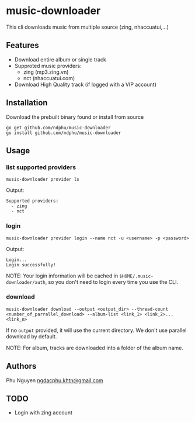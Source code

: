 # music-downloader
This cli downloads music from multiple source (zing, nhaccuatui,...)

## Features
* Download entire album or single track
* Supproted music providers: 
    * zing (mp3.zing.vn)
    * nct (nhaccuatui.com)
* Download High Quality track (if logged with a VIP account)

## Installation
Download the prebuilt binary found or install from source
```
go get github.com/ndphu/music-downloader
go install github.com/ndphu/music-downloader
```

## Usage
### list supported providers
`music-downloader provider ls`

Output:
```
Supported providers:
  - zing
  - nct
```
### login
`music-downloader provider login --name nct -u <username> -p <password>`

Output:
```
Login...
Login successfully!
```
NOTE: Your login information will be cached in `$HOME/.music-downloader/auth`, so you don't need to login every time you use the CLI.

### download
`music-downloader download --output <output_dir> --thread-count <number_of_parrallel_download> --album-list <link_1> <link_2>...<link_n>`

If no `output` provided, it will use the current directory.
We don't use parallel download by default.

NOTE: For album, tracks are downloaded into a folder of the album name.

## Authors
Phu Nguyen <ngdacphu.khtn@gmail.com>

## TODO
* Login with zing account

